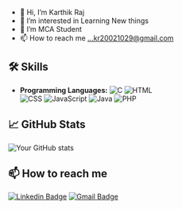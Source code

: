 - 👋 Hi, I’m Karthik Raj
- 👀 I’m interested in Learning New things
- 🌱 I’m MCA Student
- 📫 How to reach me ...kr20021029@gmail.com
<!---
Thisiskarthikraj/Thisiskarthikraj is a ✨ special ✨ repository because its `README.md` (this file) appears on your GitHub profile.
You can click the Preview link to take a look at your changes.
!--->

## 🛠 Skills
- **Programming Languages:**
  ![C](https://img.shields.io/badge/C-A8B9CC?style=for-the-badge&logo=c&logoColor=white)
  ![HTML](https://img.shields.io/badge/HTML5-E34F26?style=for-the-badge&logo=html5&logoColor=white)  
  ![CSS](https://img.shields.io/badge/CSS3-1572B6?style=for-the-badge&logo=css3&logoColor=white)
  ![JavaScript](https://img.shields.io/badge/JavaScript-F7DF1E?style=for-the-badge&logo=javascript&logoColor=black)
  ![Java](https://img.shields.io/badge/Java-007396?style=for-the-badge&logo=java&logoColor=white)
  ![PHP](https://img.shields.io/badge/PHP-777BB4?style=for-the-badge&logo=php&logoColor=white)

## 📈 GitHub Stats
![Your GitHub stats](https://github-readme-stats.vercel.app/api?username=yourusername&show_icons=true&theme=radical)

## 📫 How to reach me
[![Linkedin Badge](https://img.shields.io/badge/-LinkedIn-blue?style=flat-square&logo=Linkedin&logoColor=white&link=https://www.linkedin.com/in/thisiskarthikraj/)](https://www.linkedin.com/in/yourusername/)
[![Gmail Badge](https://img.shields.io/badge/-Gmail-c14438?style=flat-square&logo=Gmail&logoColor=white&link=mailto:yourmail@gmail.com)](mailto:karthikr_mca@macfast.ac.in)
